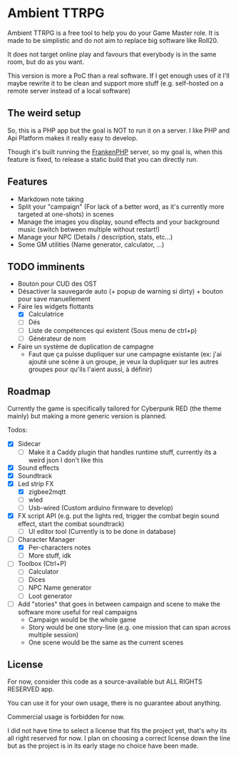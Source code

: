 # Ambient TTRPG

Ambient TTRPG is a free tool to help you do your Game Master role. It is made to be simplistic and do not aim to replace big software like Roll20.

It does not target online play and favours that everybody is in the same room, but do as you want.

This version is more a PoC than a real software. If I get enough uses of it I'll maybe rewrite it to be clean and support more stuff (e.g. self-hosted on a remote server instead of a local software)

## The weird setup

So, this is a PHP app but the goal is NOT to run it on a server. I like PHP and Api Platform makes it really easy to develop.

Though it's built running the [FrankenPHP](https://frankenphp.dev) server, so my goal is, when this feature is fixed, to release a static build that you can directly run.

## Features
- Markdown note taking
- Split your "campaign" (For lack of a better word, as it's currently more targeted at one-shots) in scenes
- Manage the images you display, sound effects and your background music (switch between multiple without restart!)
- Manage your NPC (Details / description, stats, etc...)
- Some GM utilities (Name generator, calculator, ...)

## TODO imminents
- Bouton pour CUD des OST
- Désactiver la sauvegarde auto (+ popup de warning si dirty) + bouton pour save manuellement
- Faire les widgets flottants
  - [x] Calculatrice
  - [ ] Dés
  - [ ] Liste de compétences qui existent (Sous menu de ctrl+p)
  - [ ] Générateur de nom
- Faire un système de duplication de campagne
  - Faut que ça puisse dupliquer sur une campagne existante (ex: j'ai ajouté une scène à un groupe, je veux la dupliquer sur les autres groupes pour qu'ils l'aient aussi, à définir)

## Roadmap

Currently the game is specifically tailored for Cyberpunk RED (the theme mainly) but making a more generic version is planned.

Todos:
- [x] Sidecar
  - [ ] Make it a Caddy plugin that handles runtime stuff, currently its a weird json I don't like this
- [x] Sound effects
- [x] Soundtrack
- [x] Led strip FX
  - [x] zigbee2mqtt
  - [ ] wled
  - [ ] Usb-wired (Custom arduino firmware to develop)
- [x] FX script API (e.g. put the lights red, trigger the combat begin sound effect, start the combat soundtrack)
    - [ ] UI editor tool (Currently is to be done in database)
- [ ] Character Manager
  - [x] Per-characters notes
  - [ ] More stuff, idk
- [ ] Toolbox (Ctrl+P)
  - [ ] Calculator
  - [ ] Dices
  - [ ] NPC Name generator
  - [ ] Loot generator
- [ ] Add "stories" that goes in between campaign and scene to make the software more useful for real campaigns
  - Campaign would be the whole game
  - Story would be one story-line (e.g. one mission that can span across multiple session)
  - One scene would be the same as the current scenes

## License

For now, consider this code as a source-available but ALL RIGHTS RESERVED app.

You can use it for your own usage, there is no guarantee about anything.

Commercial usage is forbidden for now.

I did not have time to select a license that fits the project yet, that's why its all right reserved for now. I plan on choosing a correct license down the line but as the project is in its early stage no choice have been made.
